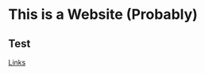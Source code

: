 <h1>This is a Website (Probably)</h1>


<h2>Test</h2>


<a href="https://mh1011.github.io/links.html">Links</a>
